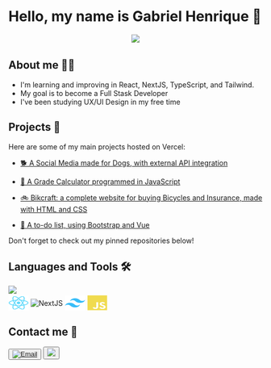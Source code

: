 <!-- # Olá, me chamo Gabriel Henrique 👋

## Sobre mim 🧑‍💻
🔥 Atualmente estou migrando para a área de Desenvolvimento Front End.

- 👨‍💻 Estou aprendendo e me aprimorando em React, TypeScript e Tailwind.
- 📚 Sempre em busca de novos desafios e aprendizados na área de tecnologia.

## Projetos 🚀

Aqui estão alguns dos meus principais projetos hospedados no Vercel:

- [🧮 Uma Calculadora de Médias programada em JavaScript](https://ghsb-js-calc-media.vercel.app/)

- [🚲 Bikcraft: um site completo para compra de Bicicletas e Seguros, feito com HTML e CSS](https://ghsb-bikcraft.vercel.app/)

- [📝 Uma lista de tarefas, utilizando Bootstrap e Vue](https://ghsb-vue-todo-list.vercel.app/)

Não esqueça de conferir meus repositórios fixados logo abaixo!
    
## Linguagens e Ferramentas 🛠️
<img height="180em" src="https://github-readme-stats.vercel.app/api/top-langs/?username=gabriel-hsb&layout=compact&langs_count=7&theme=tokyonight"/>
<div style="display: inline_block">
  <img align="center" alt="React" height="30" width="40" src="https://raw.githubusercontent.com/devicons/devicon/master/icons/react/react-original.svg">
  <img align="center" alt="Tailwind" height="30" width="40" src="https://raw.githubusercontent.com/devicons/devicon/master/icons/tailwindcss/tailwindcss-original.svg">
  <img align="center" alt="JavaScript" height="30" width="40" src="https://raw.githubusercontent.com/devicons/devicon/master/icons/javascript/javascript-plain.svg">
  <img align="center" alt="Bootstrap" height="30" width="40" src="https://raw.githubusercontent.com/devicons/devicon/master/icons/bootstrap/bootstrap-original.svg">
</div>

## Fale comigo 📧
<button> 
  <a href="mailto:ghbranco6@gmail.com"><img src="https://img.shields.io/badge/Gmail-D14836?style=for-the-badge&logo=gmail&logoColor=white" target="_blank" alt="Email"></a>
</button>

<button>
    <a href="https://www.linkedin.com/in/gabriel-henrique-a650612ba/">
        <img src="https://img.shields.io/badge/LinkedIn-0077B5?style=for-the-badge&logo=linkedin&logoColor=white" />
    </a>
</button>
-->

# Hello, my name is Gabriel Henrique 👋

<p align="center">
    <img src="https://readme-typing-svg.demolab.com?font=IBM+Plex+Mono&weight=600&size=28&duration=4000&pause=500&color=FBFCFD&background=0A0C1000&center=true&vCenter=true&random=false&width=435&lines=Front+end+developer;TypeScript;React;Tailwind;NextJS" />
</p>

## About me 🧑‍💻
-  I'm learning and improving in React, NextJS, TypeScript, and Tailwind.
-  My goal is to become a Full Stask Developer
-  I've been studying UX/UI Design in my free time

## Projects 🚀

Here are some of my main projects hosted on Vercel:

- [🐕 A Social Media made for Dogs, with external API integration](https://ghsb-origamid-dogs.vercel.app/)

- [🧮 A Grade Calculator programmed in JavaScript](https://ghsb-js-calc-media.vercel.app/)

- [🚲 Bikcraft: a complete website for buying Bicycles and Insurance, made with HTML and CSS](https://ghsb-bikcraft.vercel.app/)

- [📝 A to-do list, using Bootstrap and Vue](https://ghsb-vue-todo-list.vercel.app/)

Don't forget to check out my pinned repositories below!
    
## Languages and Tools 🛠️
<img height="180em" src="https://github-readme-stats.vercel.app/api/top-langs/?username=gabriel-hsb&layout=compact&langs_count=7&theme=tokyonight"/>
<div style="display: inline_block">
  <img align="center" alt="React" height="30" width="40" src="https://raw.githubusercontent.com/devicons/devicon/master/icons/react/react-original.svg" />
  <img align="center" alt="NextJS" height="30" width="40" src="https://cdn.jsdelivr.net/gh/devicons/devicon@latest/icons/nextjs/nextjs-original.svg" />
  <img align="center" alt="Tailwind" height="30" width="40" src="https://raw.githubusercontent.com/devicons/devicon/master/icons/tailwindcss/tailwindcss-original.svg" />
  <img align="center" alt="JavaScript" height="30" width="40" src="https://raw.githubusercontent.com/devicons/devicon/master/icons/javascript/javascript-plain.svg" />
</div>

## Contact me 📧
<button> 
  <a href="mailto:ghbranco6@gmail.com"><img src="https://img.shields.io/badge/Gmail-D14836?style=for-the-badge&logo=gmail&logoColor=white" target="_blank" alt="Email"></a>
</button>

<button>
    <a href="https://www.linkedin.com/in/gabriel-henrique-a650612ba/">
        <img src="https://img.shields.io/badge/LinkedIn-0077B5?style=for-the-badge&logo=linkedin&logoColor=white" />
    </a>
</button>
